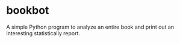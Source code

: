 # bookbot
A simple Python program to analyze an entire book and print out an interesting statistically report.
